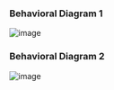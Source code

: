 ### Behavioral Diagram 1
![image](https://user-images.githubusercontent.com/72255681/142764717-041cae24-d929-402c-8686-0636bd2626c9.png)
### Behavioral Diagram 2
![image](https://user-images.githubusercontent.com/72255681/143011093-4c6adc01-c62a-4252-b116-f918d4951331.png)

